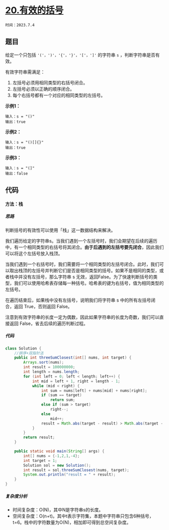 # [20.有效的括号](https://leetcode.cn/problems/valid-parentheses/)

`时间：2023.7.4`

## 题目

给定一个只包括 `'('，')'，'{'，'}'，'['，']'` 的字符串 `s` ，判断字符串是否有效。

有效字符串需满足：

1. 左括号必须用相同类型的右括号闭合。
2. 左括号必须以正确的顺序闭合。
3. 每个右括号都有一个对应的相同类型的左括号。

**示例1：**

```
输入：s = "()"
输出：true
```

**示例2：**

```
输入：s = "()[]{}"
输出：true
```

**示例3：**

```
输入：s = "(]"
输出：false
```

## 代码

#### 方法：栈

##### 思路

判断括号的有效性可以使用「栈」这一数据结构来解决。

我们遍历给定的字符串s。当我们遇到一个左括号时，我们会期望在后续的遍历中，有一个相同类型的右括号将其闭合。**由于后遇到的左括号要先闭合**，因此我们可以将这个左括号放入栈顶。

当我们遇到一个右括号时，我们需要将一个相同类型的左括号闭合。此时，我们可以取出栈顶的左括号并判断它们是否是相同类型的括号。如果不是相同的类型，或者栈中并没有左括号，那么字符串 s 无效，返回False。为了快速判断括号的类型，我们可以使用哈希表存储每一种括号。哈希表的键为右括号，值为相同类型的左括号。

在遍历结束后，如果栈中没有左括号，说明我们将字符串 s 中的所有左括号闭合，返回 
True，否则返回 False。

注意到有效字符串的长度一定为偶数，因此如果字符串的长度为奇数，我们可以直接返回 False，省去后续的遍历判断过程。

##### 代码

```java
class Solution {
    //排序+双指针法
    public int threeSumClosest(int[] nums, int target) {
        Arrays.sort(nums);
        int result = 100000000;
        int length = nums.length;
        for (int left = 0; left < length; left++) {
            int mid = left + 1, right = length - 1;
            while (mid < right) {
                int sum = nums[left] + nums[mid] + nums[right];
                if (sum == target)
                    return sum;
                else if (sum > target)
                    right--;
                else
                    mid++;
                result = Math.abs(target - result) > Math.abs(target - sum) ? sum : result;
            }
        }
        return result;
    }

    public static void main(String[] args) {
        int[] nums = {-1,2,1,-4};
        int target = 1;
        Solution sol = new Solution();
        int result = sol.threeSumClosest(nums, target);
        System.out.println("result = " + result);
    }
}
```

##### 复杂度分析

- 时间复杂度：O(N)，其中N是字符串s的长度。
- 空间复杂度：O(n+t)。其中t表示字符集，本题中字符串只包含6种括号，t=6。栈中的字符数量为O(N)，相加即可得到总空间复杂度。